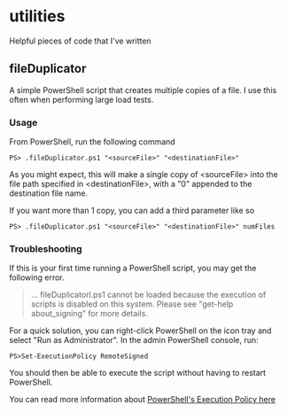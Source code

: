 # utilities
Helpful pieces of code that I've written

## fileDuplicator
A simple PowerShell script that creates multiple copies of a file. I use this often when performing large load tests.

### Usage
From PowerShell, run the following command

    PS> .fileDuplicator.ps1 "<sourceFile>" "<destinationFile>"

As you might expect, this will make a single copy of \<sourceFile\> into the file path specified in \<destinationFile\>, with a "0" appended to the destination file name.

If you want more than 1 copy, you can add a third parameter like so

    PS> .fileDuplicator.ps1 "<sourceFile>" "<destinationFile>" numFiles

### Troubleshooting
If this is your first time running a PowerShell script, you may get the following error.

> ... fileDuplicatorl.ps1 cannot be loaded because the execution of scripts is disabled on this system. Please see "get-help about_signing" for more details.

For a quick solution, you can right-click PowerShell on the icon tray and select "Run as Administrator". In the admin PowerShell console, run:

    PS>Set-ExecutionPolicy RemoteSigned

You should then be able to execute the script without having to restart PowerShell.

You can read more information about [PowerShell's Execution Policy here](https://technet.microsoft.com/library/hh847748.aspx)
